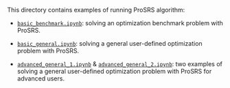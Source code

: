 This directory contains examples of running ProSRS algorithm:

- [`basic_benchmark.ipynb`](basic_benchmark.ipynb): solving an optimization benchmark problem with ProSRS.

- [`basic_general.ipynb`](basic_general.ipynb): solving a general user-defined optimization problem with ProSRS.

- [`advanced_general_1.ipynb`](advanced_general_1.ipynb) & [`advanced_general_2.ipynb`](advanced_general_2.ipynb): two examples of solving a general user-defined optimization problem with ProSRS for advanced users.
